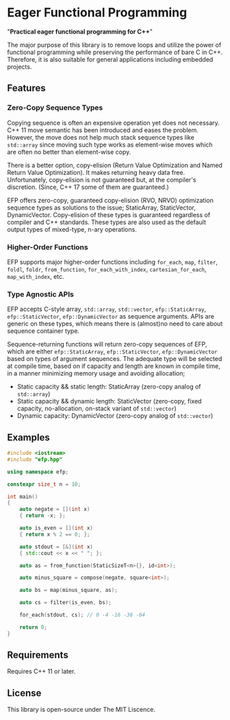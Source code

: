 # Eager Functional Programming

"**Practical eager functional programming for C++**" 

The major purpose of this library is to remove loops and utilize the power of functional programming while preserving the performance of bare C in C++. Therefore, it is also suitable for general applications including embedded projects.

## Features
### Zero-Copy Sequence Types
Copying sequence is often an expensive operation yet does not necessary. C++ 11 move semantic has been introduced and eases the problem. However, the move does not help much stack sequence types like `std::array` since moving such type works as element-wise moves which are often no better than element-wise copy.

There is a better option, copy-elision (Return Value Optimization and Named Return Value Optimization). It makes returning heavy data free. Unfortunately, copy-elision is not guaranteed but, at the compiler's discretion. (Since, C++ 17 some of them are guaranteed.)

EFP offers zero-copy, guaranteed copy-elision (RVO, NRVO) optimization sequence types as solutions to the issue; StaticArray, StaticVector, DynamicVector. Copy-elision of these types is guaranteed regardless of compiler and C++ standards. These types are also used as the default output types of mixed-type, n-ary operations.

### Higher-Order Functions
EFP supports major higher-order functions including `for_each`, `map`, `filter`, `foldl`, `foldr`, `from_function`, `for_each_with_index`, `cartesian_for_each`, `map_with_index`, etc.

### Type Agnostic APIs
EFP accepts C-style array, `std::array`, `std::vector`, `efp::StaticArray`, `efp::StaticVector`, `efp::DynamicVector` as sequence arguments. APIs are generic on these types, which means there is (almost)no need to care about sequence container type.  

Sequence-returning functions will return zero-copy sequences of EFP, which are either `efp::StaticArray`, `efp::StaticVector`, `efp::DynamicVector` based on types of argument sequences. The adequate type will be selected at compile time, based on if capacity and length are known in compile time, in a manner minimizing memory usage and avoiding allocation;
- Static capacity && static length: StaticArray (zero-copy analog of `std::array`)
- Static capacity && dynamic length: StaticVector (zero-copy, fixed capacity, no-allocation, on-stack variant of `std::vector`)
- Dynamic capacity: DynamicVector (zero-copy analog of `std::vector`)



## Examples
```cpp
#include <iostream>
#include "efp.hpp"

using namespace efp;

constexpr size_t n = 10;

int main()
{
    auto negate = [](int x)
    { return -x; };

    auto is_even = [](int x)
    { return x % 2 == 0; };

    auto stdout = [&](int x)
    { std::cout << x << " "; };

    auto as = from_function(StaticSizeT<n>{}, id<int>);

    auto minus_square = compose(negate, square<int>);

    auto bs = map(minus_square, as);

    auto cs = filter(is_even, bs);

    for_each(stdout, cs); // 0 -4 -16 -36 -64

    return 0;
}
```

## Requirements

Requires C++ 11 or later.

## License

This library is open-source under The MIT Liscence.

